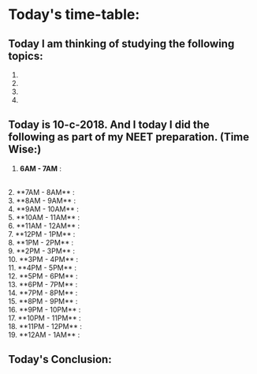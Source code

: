 
# Today's time-table:

## Today I am thinking of studying the following topics:

1. 
2. 
3.
4.

## Today is 10-c-2018. And I today I did the following as part of my NEET preparation. (Time Wise:)

1. **6AM - 7AM** : 
<br/>
2. **7AM - 8AM** : 
<br/>
3. **8AM - 9AM** : 
<br/>
4. **9AM - 10AM** : 
<br/>
5. **10AM - 11AM** : 
<br/>
6. **11AM - 12AM** : 
<br/>
7. **12PM - 1PM** : 
<br/>
8. **1PM - 2PM** : 
<br/>
9. **2PM - 3PM** : 
<br/>
10. **3PM - 4PM** : 
<br/>
11. **4PM - 5PM** : 
<br/>
12. **5PM - 6PM** : 
<br/>
13. **6PM - 7PM** : 
<br/>
14. **7PM - 8PM** : 
<br/>
15. **8PM - 9PM** : 
<br/>
16. **9PM - 10PM** : 
<br/>
17. **10PM - 11PM** : 
<br/>
18. **11PM - 12PM** : 
<br/>
19. **12AM - 1AM** : 
<br/>

## Today's Conclusion:
        
